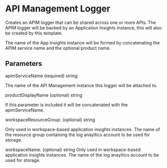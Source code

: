 # API Management Logger

Creates an APIM logger that can be shared across one or more APIs.  The APIM logger will be backed by an Application Insights instance, this will also be created by this template.

The name of the App Insights instance will be formed by concatenating the APIM service name and the optional product name.

## Parameters

apimServiceName (required) string

The name of the API Management instance this logger will be attached to.

productDisplayName (optional) string

If this parameter is included it will be concatenated with the apimServiceName.

workspaceResourceGroup: (optional) string

Only used in workspace-based application insights instances.
The name of the resource group containing the log anayltics account to be used for storage.

workspaceName: (optional) string
Only used in workspace-based application insights instances.
The name of the log anayltics account to be used for storage.